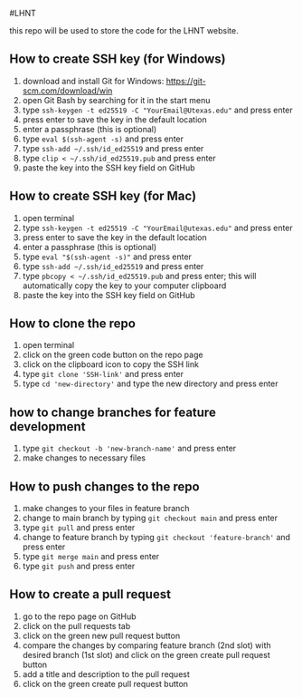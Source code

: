 #LHNT

this repo will be used to store the code for the LHNT website.

## How to create SSH key (for Windows)

1. download and install Git for Windows: https://git-scm.com/download/win
2. open Git Bash by searching for it in the start menu
3. type `ssh-keygen -t ed25519 -C "YourEmail@Utexas.edu"` and press enter
4. press enter to save the key in the default location 
5. enter a passphrase (this is optional)
6. type `eval $(ssh-agent -s)` and press enter
7. type `ssh-add ~/.ssh/id_ed25519` and press enter
8. type `clip < ~/.ssh/id_ed25519.pub` and press enter
9. paste the key into the SSH key field on GitHub

## How to create SSH key (for Mac)

1. open terminal
2. type `ssh-keygen -t ed25519 -C "YourEmail@utexas.edu"` and press enter
3. press enter to save the key in the default location
4. enter a passphrase (this is optional)
5. type `eval "$(ssh-agent -s)"` and press enter
6. type `ssh-add ~/.ssh/id_ed25519` and press enter
7. type `pbcopy < ~/.ssh/id_ed25519.pub` and press enter; this will automatically copy the key to your computer clipboard
8. paste the key into the SSH key field on GitHub

## How to clone the repo

1. open terminal
2. click on the green code button on the repo page
3. click on the clipboard icon to copy the SSH link
4. type `git clone 'SSH-link'` and press enter
5. type `cd 'new-directory'` and type the new directory and press enter

## how to change branches for feature development

1. type `git checkout -b 'new-branch-name'` and press enter
2. make changes to necessary files

## How to push changes to the repo

1. make changes to your files in feature branch
2. change to main branch by typing `git checkout main` and press enter
3. type `git pull` and press enter
4. change to feature branch by typing `git checkout 'feature-branch'` and press enter
5. type `git merge main` and press enter
6. type `git push` and press enter

## How to create a pull request

1. go to the repo page on GitHub
2. click on the pull requests tab
3. click on the green new pull request button
4. compare the changes by comparing feature branch (2nd slot) with desired branch (1st slot) and click on the green create pull request button
5. add a title and description to the pull request
6. click on the green create pull request button






